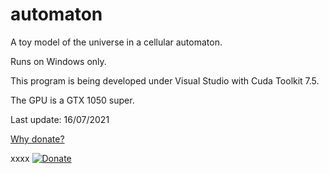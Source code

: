 # automaton
A toy model of the universe in a cellular automaton.

Runs on Windows only.

This program is being developed under Visual Studio with Cuda Toolkit 7.5.

The GPU is a GTX 1050 super.

Last update: 16/07/2021


[Why donate?](https://rawgit.com/automaton3d/automaton/master/donate.html)

xxxx
[![Donate](https://img.shields.io/badge/Donate-PayPal-green.svg)](YOUR_EMAIL_CODE)
